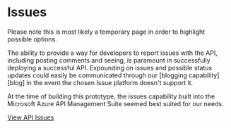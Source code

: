 ---
---

#  Issues

<p class="alert alert-warning">Please note this is most likely a temporary page in order to highlight possible options.</p>

The ability to provide a way for developers to report issues with the API, including posting comments and seeing, is paramount in successfully deploying a successful API.  Expounding on issues and possible status updates could easily be communicated through our [blogging capability][blog] in the event the chosen Issue platform doesn't support it.

At the time of building this prototype, the issues capability built into the Microsoft Azure API Management Suite seemed best suited for our needs.

<a href="{{ '/issues/' | prepend: site.devportalurl }}" target="_blank" class="btn btn-primary">View API Issues</a>
